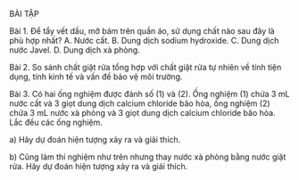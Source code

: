 BÀI TẬP

Bài 1. Để tẩy vết dầu, mỡ bám trên quần áo, sử dụng chất nào sau đây là phù hợp nhất?
A. Nước cất.
B. Dung dịch sodium hydroxide.
C. Dung dịch nước Javel.
D. Dung dịch xà phòng.

Bài 2. So sánh chất giặt rửa tổng hợp với chất giặt rửa tự nhiên về tính tiện dụng, tính kinh tế và vấn đề bảo vệ môi trường.

Bài 3. Có hai ống nghiệm được đánh số (1) và (2). Ống nghiệm (1) chứa 3 mL nước cất và 3 giọt dung dịch calcium chloride bão hòa, ống nghiệm (2) chứa 3 mL nước xà phòng và 3 giọt dung dịch calcium chloride bão hòa. Lắc đều các ống nghiệm.

a) Hãy dự đoán hiện tượng xảy ra và giải thích.

b) Cũng làm thí nghiệm như trên nhưng thay nước xà phòng bằng nước giặt rửa. Hãy dự đoán hiện tượng xảy ra và giải thích.